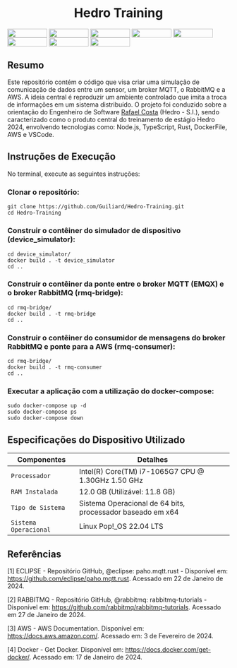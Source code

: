 <h1 align="center">Hedro Training</h1>
<div style="display: inline-block;">
<img align="center" height="20px" width="90px" src=https://img.shields.io/badge/node.js-6DA55F?style=for-the-badge&logo=node.js&logoColor=white>
<img align="center" height="20px" width="90px" src=https://img.shields.io/badge/typescript-%23007ACC.svg?style=for-the-badge&logo=typescript&logoColor=white>
<img align="center" height="20px" width="90px" src=https://img.shields.io/badge/rust-%23000000.svg?style=for-the-badge&logo=rust&logoColor=white>
<img align="center" height="20px" width="90px" src=https://img.shields.io/badge/docker-%230db7ed.svg?style=for-the-badge&logo=docker&logoColor=white>
<img align="center" height="20px" width="90px" src=https://img.shields.io/badge/AWS-%23FF9900.svg?style=for-the-badge&logo=amazon-aws&logoColor=white>
<img align="center" height="20px" width="90px" src=https://img.shields.io/badge/Rabbitmq-FF6600?style=for-the-badge&logo=rabbitmq&logoColor=white>
<img align="center" height="20px" width="90px" src="https://img.shields.io/badge/Made%20for-VSCode-1f425f.svg"/> 
<img align="center" height="20px" width="90px" src="https://img.shields.io/badge/Contributions-welcome-brightgreen.svg?style=flat"/>
</div>
<br>

## Resumo
Este repositório contém o código que visa criar uma simulação de comunicação de dados entre um sensor, um broker MQTT, o RabbitMQ e a AWS. A ideia central é reproduzir um ambiente controlado que imita a troca de informações em um sistema distribuído. O projeto foi conduzido sobre a orientação do Engenheiro de Software <a href="https://github.com/ralvescosta" target="_blank">Rafael Costa</a> (Hedro - S.I.), sendo caracterizado como o produto central do treinamento de estágio Hedro 2024, envolvendo tecnologias como: Node.js, TypeScript, Rust, DockerFile, AWS e VSCode. 

## Instruções de Execução

No terminal, execute as seguintes instruções:

### Clonar o repositório:

```
git clone https://github.com/Guiliard/Hedro-Training.git
cd Hedro-Training
```

### Construir o contêiner do simulador de dispositivo (device_simulator):

```
cd device_simulator/
docker build . -t device_simulator
cd ..
```

### Construir o contêiner da ponte entre o broker MQTT (EMQX) e o broker RabbitMQ (rmq-bridge):

```
cd rmq-bridge/
docker build . -t rmq-bridge
cd ..
```

### Construir o contêiner do consumidor de mensagens do broker RabbitMQ e ponte para a AWS (rmq-consumer):

```
cd rmq-bridge/
docker build . -t rmq-consumer
cd ..
```

### Executar a aplicação com a utilização do docker-compose:

```
sudo docker-compose up -d
sudo docker-compose ps
sudo docker-compose down
```

## Especificações do Dispositivo Utilizado

| Componentes            | Detalhes                                                                                         |
| -----------------------| -----------------------------------------------------------------------------------------------  |
|  `Processador`         | Intel(R) Core(TM) i7-1065G7 CPU @ 1.30GHz   1.50 GHz                                             |
|  `RAM Instalada`       | 12.0 GB (Utilizável: 11.8 GB)                                                                    |
|  `Tipo de Sistema`     | Sistema Operacional de 64 bits, processador baseado em x64                                       |
|  `Sistema Operacional` | Linux Pop!_OS 22.04 LTS                                                                           |

## Referências

[1] ECLIPSE - Repositório GitHub, @eclipse: paho.mqtt.rust - Disponível em: https://github.com/eclipse/paho.mqtt.rust. Acessado em 22 de Janeiro de 2024.

[2] RABBITMQ - Repositório GitHub, @rabbitmq: rabbitmq-tutorials - Disponível em: https://github.com/rabbitmq/rabbitmq-tutorials. Acessado em 27 de Janeiro de 2024.

[3] AWS - AWS Documentation. Disponível em: <https://docs.aws.amazon.com/>. Acessado em: 3 de Fevereiro de 2024.

[4] Docker - Get Docker. Disponível em: <https://docs.docker.com/get-docker/>. Acessado em: 17 de Janeiro de 2024.
